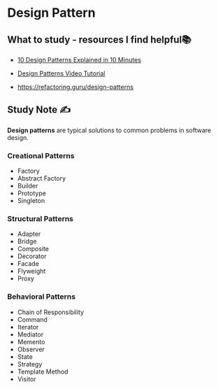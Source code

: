 # Design Pattern

## What to study - resources I find helpful📚

- [10 Design Patterns Explained in 10 Minutes](https://www.youtube.com/watch?v=tv-_1er1mWI)

- [Design Patterns Video Tutorial](https://www.youtube.com/watch?v=vNHpsC5ng_E&list=PLF206E906175C7E07)

- https://refactoring.guru/design-patterns

## Study Note ✍️

**Design patterns** are typical solutions to common problems in software design.

### Creational Patterns

- Factory
- Abstract Factory
- Builder
- Prototype
- Singleton

### Structural Patterns

- Adapter
- Bridge
- Composite
- Decorator
- Facade
- Flyweight
- Proxy

### Behavioral Patterns

- Chain of Responsibility
- Command
- Iterator
- Mediator
- Memento
- Observer
- State
- Strategy
- Template Method
- Visitor
